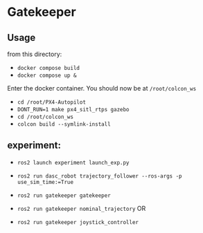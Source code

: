 # Gatekeeper

## Usage
from this directory:
- `docker compose build`
- `docker compose up &`

Enter the docker container. You should now be at `/root/colcon_ws`

- `cd /root/PX4-Autopilot`
- `DONT_RUN=1 make px4_sitl_rtps gazebo`
- `cd /root/colcon_ws`
- `colcon build --symlink-install`


## experiment: 
- `ros2 launch experiment launch_exp.py`
- `ros2 run dasc_robot trajectory_follower --ros-args -p use_sim_time:=True` 
- `ros2 run gatekeeper gatekeeper`

- `ros2 run gatekeeper nominal_trajectory` OR
- `ros2 run gatekeeper joystick_controller`
